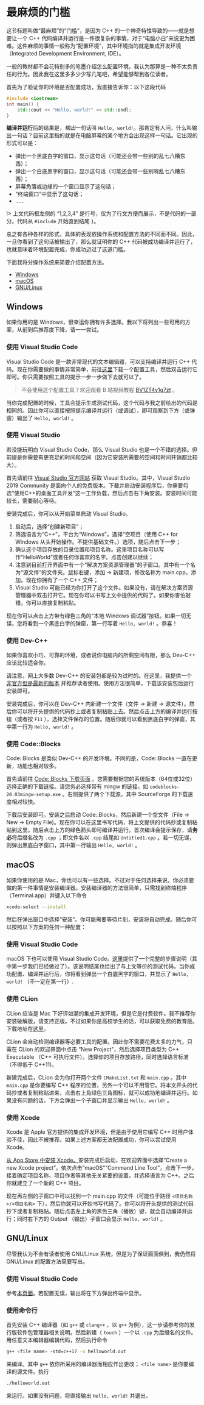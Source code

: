 # 最麻烦的门槛

这节标题叫做“最麻烦”的“门槛”，是因为 C++ 的一个神奇特性导致的——就是想要让一个 C++ 代码编译并运行是一件很复杂的事情，对于“电脑小白”来说更为困难。这件麻烦的事情一般称为“配置环境”，其中环境指的就是集成开发环境（Integrated Development Environment, IDE）。

一般的教材都不会花特别多的笔墨介绍怎么配置环境，我认为那算是一种不太负责任的行为。因此我在这里多多少少写几笔吧，希望能够帮到各位读者。

首先为了验证你的环境是否配置成功，我直接告诉你：以下这段代码

```cpp
#include <iostream>
int main() {
    std::cout << "Hello, world!" << std::endl;
}
```

**编译并运行**后的结果是，*输出*一句话叫 `Hello, world!`。那肯定有人问，什么叫输出一句话？目前这里指的就是在电脑屏幕的某个地方会出现这样一句话。它出现的形式可以是：

- 弹出一个黑底白字的窗口，显示这句话（可能还会带一些别的乱七八糟东西）；
- 弹出一个白底黑字的窗口，显示这句话（可能还会带一些别嘚乱七八糟东西）；
- 屏幕角落或边缘的一个窗口显示了这句话；
- “终端窗口”中显示了这句话；
- ……

!> 上文代码框左侧的 “1,2,3,4” 是行号，仅为了行文方便而展示，不是代码的一部分。代码从 `#include` 开始直到结尾 `}`。

总之有各种各样的形式，具体的表现依操作系统和配置方法的不同而不同。因此，一旦你看到了这句话被输出了，那么就证明你的 C++ 代码被成功编译并运行了，也就意味着环境配置完成，你成功迈过了这道门槛。

下面我将分操作系统来简要介绍配置方法。

- [Windows](#windows)
- [macOS](#macos)
- [GNU/Linux](#gnulinux)

## Windows

如果你用的是 Windows，很幸运你拥有许多选择。我以下将列出一些可用的方案，从前到后推荐度下降，请一一尝试。

### 使用 Visual Studio Code

Visual Studio Code 是一款非常现代的文本编辑器，可以支持编译并运行 C++ 代码。现在你需要做的事情非常简单，前往[这里](https://guyutongxue.github.io/VSCodeConfigHelper)下载一个配置工具，然后双击运行它即可。你只需要按照工具的提示一步一步做下去就可以了。

> 不会使用这个配置工具？欢迎观看 B 站视频教程 [BV1ZT4y1g7zt](https://b23.tv/BV1ZT4y1g7zt) 。

当你完成配置的时候，工具会提示生成测试代码，这个代码与我之前给出的代码是相同的。因此你可以直接按照提示编译并运行（或调试），即可观察到下方（或弹窗）输出了 `Hello, world!` 。

### 使用 Visual Studio

若没能玩明白 Visual Studio Code，那么 Visual Studio 也是一个不错的选择。但前提是你需要有更充足的时间和空间（因为它安装所需要的空间和时间开销都比较大）。

首先请前往 [Visual Studio 官方网站](https://visualstudio.microsoft.com/zh-hans/vs/) 获取 Visual Studio。其中，Visual Studio 2019 Community 是面向个人的免费版本。下载并启动安装程序后，你需要勾选“使用C++的桌面工具开发”这一工作负载，然后点击右下角安装。安装时间可能较长，需要耐心等待。

安装完成后，你可以从开始菜单启动 Visual Studio。

1. 启动后，选择“创建新项目”；
1. 筛选语言为“C++”，平台为“Windows”，选择“空项目（使用 C++ for Windows 从头开始操作。不提供基础文件。）选项，随后点击下一步；
1. 确认这个项目存放的目录位置和项目名称。这里项目名称可以写作“HelloWorld”或者任何你喜欢的名字。点击创建以继续；
1. 注意到目前打开界面中有一个“解决方案资源管理器”的子窗口。其中有一个名为“源文件”的文件夹。鼠标右键，添加 -> 新建项，修改名称为 main.cpp，添加。现在你拥有了一个 C++ 文件；
1. Visual Studio 可能已经为你打开了这个文件。如果没有，请在解决方案资源管理器中双击打开它。现在你可以书写上文中提供的代码了。如果你害怕敲错，你可以直接复制粘贴。

现在你可以点击上方带有绿色三角的“本地 Windows 调试器”按钮。如果一切无误，您将看到一个黑底白字的弹窗，第一行写着 `Hello, world!` 。恭喜！

### 使用 Dev-C++

如果你喜欢小巧、可靠的环境，或者说你电脑内的所剩空间有限，那么 Dev-C++ 应该比较适合你。

请注意，网上大多数 Dev-C++ 的安装包都是较为过时的。在这里，我提供一个 [非官方但是最新的版本](https://guyutongxue.gitee.io/orwelldevcpp) 并推荐读者使用。使用方法很简单，下载该安装包后运行安装即可。

安装完成后，你可以在 Dev-C++ 内新建一个文件（文件 -> 新建 -> 源文件）。然后你可以将开头提供的代码抄上或者复制粘贴上去。然后点击上方的编译并运行按钮（或者按 `F11` ），选择文件保存的位置。随后你就可以看到黑底白字的弹窗，其中第一行为 `Hello, world!` 。

### 使用 Code::Blocks

Code::Blocks 是类似 Dev-C++ 的开发环境。不同的是，Code::Blocks 一直在更新，功能也相对较多。

首先请前往 [Code::Blocks 下载页面](http://www.codeblocks.org/downloads/26) 。您需要根据您的系统版本（64位或32位）选择正确的下载链接。请您务必选择带有 mingw 的链接，如 `codeblocks-20.03mingw-setup.exe` 。右侧提供了两个下载源，其中 SourceForge 的下载速度相对较快。

下载后安装即可。安装之后启动 Code::Blocks，然后新建一个空文件（File -> New -> Empty File)。现在你可以在这里书写代码，将上文提供的代码抄或复制粘贴到这里。随后点击上方的绿色箭头即可编译并运行。首次编译会提示保存，请**务必**将后缀名改为 `.cpp` ；即文件名以 `.cpp` 结尾如  `Untitled1.cpp` 。若一切无误，则弹出黑底白字窗口，其中第一行输出 `Hello, world!` 。

## macOS

如果你使用的是 Mac，你也可以有一些选择。不过对于任何选择来说，你必须要做的第一件事情是安装编译器。安装编译器的方法很简单，只需找到终端程序（Terminal.app）并键入以下命令
```bash
xcode-select --install
```
然后在弹出窗口中选择“安装”。你可能需要等待片刻，安装将自动完成。随后你可以按照以下方案的任何一种配置：

### 使用 Visual Studio Code

macOS 下也可以使用 Visual Studio Code。[这里](https://github.com/Guyutongxue/VSCodeConfigHelper/blob/master/VS_Code_in_Mac.md)提供了一个完整的步骤说明（其中第一步我们已经做过了）。该说明结尾也给出了与上文等价的测试代码。当你成功配置、编译并运行后，你将看到弹出一个白底黑字的窗口，并显示了 `Hello, world!` （不一定在第一行）.

### 使用 CLion

CLion 应当是 Mac 下好评如潮的集成开发环境，但是它是付费软件。我不推荐你安装破解版，请支持正版。不过如果你是高校学生的话，可以获取免费的教育版。下载地址在[这里](https://www.jetbrains.com/clion/download/)。

CLion 会自动检测编译器等必要工具的配置。因此你不需要花费太多的力气，只需在 CLion 的欢迎界面中点击 “New Project”，然后选择项目类型为 C++ Executable （C++ 可执行文件）。选择你的项目存放路径，同时选择语言标准（不得低于 C++11)。

新建完成后，CLion 会为你打开两个文件 `CMakeList.txt` 和 `main.cpp` 。其中 `main.cpp` 是你要编写 C++ 程序的位置，另外一个可以不用管它。将本文开头的代码抄或者复制粘贴进来，点击右上角绿色三角图标，就可以成功地编译并运行。如果没有问题的话，下方会弹出一个子窗口并显示输出 `Hello, world!` 。

### 使用 Xcode

Xcode 是 Apple 官方提供的集成开发环境，但是由于使用它编写 C++ 时用户体验不佳，因此不被推荐。如果上述方案都无法配置成功，你可以尝试使用 Xcode。

[从 App Store 中安装 Xcode。](https://apps.apple.com/cn/app/xcode/id497799835)安装完成后启动，在欢迎界面中选择“Create a new Xcode project”。依次点击“macOS”“Command Line Tool”，点击下一步。接着确定项目名称、项目作者等其他无关紧要的设置，并选择语言为 C++。之后你就建立了一个新的 C++ 项目。

现在再左侧的子窗口中可以找到一个 main.cpp 的文件（可能位于路径 `<项目名称>/<项目名称>` 下），然后你就可以开始书写代码了。你可以将开头提供的测试代码抄下或者复制粘贴。随后点击左上角的黑色三角（播放）键，就会自动编译并运行；同时右下方的 Output （输出）子窗口会显示 `Hello, world!` 。

## GNU/Linux

尽管我认为不会有读者使用 GNU/Linux 系统，但是为了保证面面俱到，我仍然将 GNU/Linux 的配置方法简要写出。

### 使用 Visual Studio Code

参考[本页面](https://github.com/Guyutongxue/VSCodeConfigHelper/blob/master/VS_Code_in_Linux.md)。若配置无误，输出将在下方弹出终端中显示。

### 使用命令行

首先安装 C++ 编译器（如 `g++` 或 `clang++` ，以 `g++` 为例），这一步请参考你的发行版软件包管理器相关说明。然后新建（ `touch` ）一个以 `.cpp` 为后缀名的文件。用任意文本编辑器编辑代码，然后执行命令
```bash
g++ <file name> -std=c++17 -o helloworld.out
```
来编译。其中 `g++` 依你所采用的编译器而相应作出更改； `<file name>` 是你要编译的源文件。执行
```bash
./helloworld.out
```
来运行。如果没有问题，将直接输出 `Hello, world!` 并退出。

